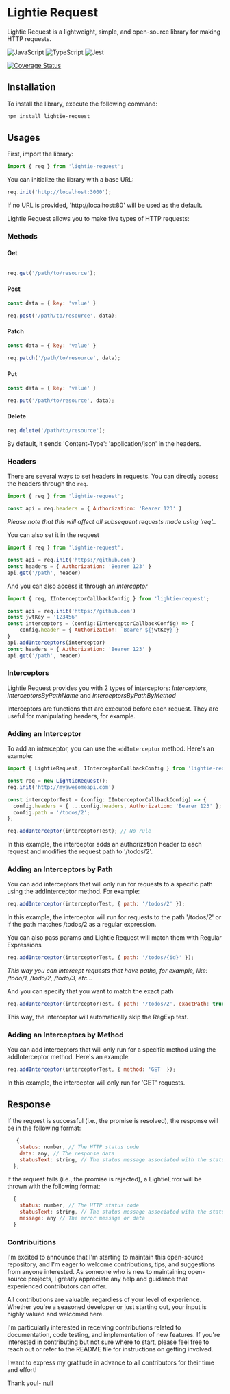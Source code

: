# Lightie Request

Lightie Request is a lightweight, simple, and open-source library for making HTTP requests.

![JavaScript](https://img.shields.io/badge/javascript-%23323330.svg?style=for-the-badge&logo=javascript&logoColor=%23F7DF1E)
![TypeScript](https://img.shields.io/badge/typescript-%23007ACC.svg?style=for-the-badge&logo=typescript&logoColor=white)
![Jest](https://img.shields.io/badge/-jest-%23C21325?style=for-the-badge&logo=jest&logoColor=white)

[![Coverage Status](https://coveralls.io/repos/github/uriielfl/lightie-request/badge.svg)](https://coveralls.io/github/uriielfl/lightie-request)

## Installation

To install the library, execute the following command:

```bash
npm install lightie-request
```

## Usages
First, import the library:

```javascript
import { req } from 'lightie-request';
```

You can initialize the library with a base URL:
```javascript
req.init('http://localhost:3000');
```
If no URL is provided, 'http://localhost:80' will be used as the default.

Lightie Request allows you to make five types of HTTP requests:
### Methods

#### Get

```javascript

req.get('/path/to/resource');
```

#### Post
```javascript
const data = { key: 'value' }

req.post('/path/to/resource', data);
```

#### Patch
```javascript
const data = { key: 'value' }

req.patch('/path/to/resource', data);
```

#### Put
```javascript
const data = { key: 'value' }

req.put('/path/to/resource', data);
```

#### Delete
```javascript
req.delete('/path/to/resource');
```

By default, it sends 'Content-Type': 'application/json' in the headers.

### Headers
There are several ways to set headers in requests. You can directly access the headers through the `req`.

```javascript
import { req } from 'lightie-request';

const api = req.headers = { Authorization: 'Bearer 123' }
```
*Please note that this will affect all subsequent requests made using 'req'.*.

You can also set it in the request

```javascript
import { req } from 'lightie-request';

const api = req.init('https://github.com')
const headers = { Authorization: 'Bearer 123' }
api.get('/path', header)
```

And you can also access it through an *interceptor*

```javascript
import { req, IInterceptorCallbackConfig } from 'lightie-request';

const api = req.init('https://github.com')
const jwtKey = '123456'
const interceptors = (config:IInterceptorCallbackConfig) => {
    config.header = { Authorization: `Bearer ${jwtKey}`}
}
api.addInterceptors(interceptor)
const headers = { Authorization: 'Bearer 123' }
api.get('/path', header)
```


### Interceptors

Lightie Request provides you with 2 types of interceptors: *Interceptors*, *InterceptorsByPathName* and *InterceptorsByPathByMethod* 

Interceptors are functions that are executed before each request. They are useful for manipulating headers, for example.

### Adding an Interceptor

To add an interceptor, you can use the `addInterceptor` method. Here's an example:

```javascript
import { LightieRequest, IInterceptorCallbackConfig } from 'lightie-request';

const req = new LightieRequest();
req.init('http://myawesomeapi.com')

const interceptorTest = (config: IInterceptorCallbackConfig) => {
  config.headers = { ...config.headers, Authorization: 'Bearer 123' };
  config.path = '/todos/2';
};

req.addInterceptor(interceptorTest); // No rule
```

In this example, the interceptor adds an authorization header to each request and modifies the request path to '/todos/2'.

### Adding an Interceptors by Path
You can add interceptors that will only run for requests to a specific path using the addInterceptor method. For example:

```javascript
req.addInterceptor(interceptorTest, { path: '/todos/2' });
```
In this example, the interceptor will run for requests to the path '/todos/2' or if the path matches /todos/2 as a regular expression.

You can also pass params and Lightie Request will match them with Regular Expressions
```javascript
req.addInterceptor(interceptorTest, { path: '/todos/{id}' });
```
*This way you can intercept requests that have paths, for example, like: /todo/1, /todo/2, /todo/3, etc...*

And you can specify that you want to match the exact path
```javascript
req.addInterceptor(interceptorTest, { path: '/todos/2', exactPath: true });
```
This way, the interceptor will automatically skip the RegExp test.

### Adding an Interceptors by Method
You can add interceptors that will only run for a specific method using the addInterceptor method. Here's an example:

```javascript
req.addInterceptor(interceptorTest, { method: 'GET' }); 
```
In this example, the interceptor will only run for 'GET' requests.

## Response
If the request is successful (i.e., the promise is resolved), the response will be in the following format:

```javascript
   {
    status: number, // The HTTP status code
    data: any, // The response data
    statusText: string, // The status message associated with the status code
  };
```
If the request fails (i.e., the promise is rejected), a LightieError will be thrown with the following format:

```javascript
  {
    status: number, // The HTTP status code
    statusText: string, // The status message associated with the status code
    message: any // The error message or data
  }
```

### Contribuitions

I'm excited to announce that I'm starting to maintain this open-source repository, and I'm eager to welcome contributions, tips, and suggestions from anyone interested. As someone who is new to maintaining open-source projects, I greatly appreciate any help and guidance that experienced contributors can offer.

All contributions are valuable, regardless of your level of experience. Whether you're a seasoned developer or just starting out, your input is highly valued and welcomed here.

I'm particularly interested in receiving contributions related to documentation, code testing, and implementation of new features. If you're interested in contributing but not sure where to start, please feel free to reach out or refer to the README file for instructions on getting involved.

I want to express my gratitude in advance to all contributors for their time and effort!

Thank you!- [null](null)
